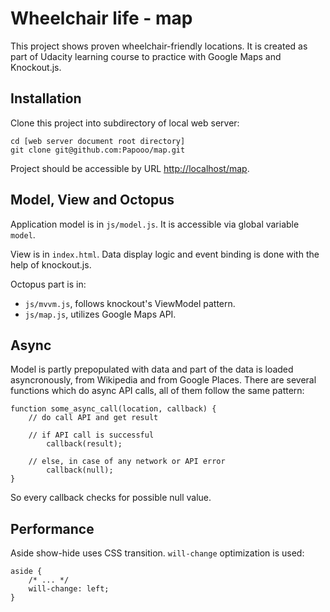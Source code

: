 Wheelchair life - map
=====================

This project shows proven wheelchair-friendly locations. It is created as part of Udacity learning course to practice with Google Maps and Knockout.js.

## Installation ##

Clone this project into subdirectory of local web server:

    cd [web server document root directory]
    git clone git@github.com:Papooo/map.git

Project should be accessible by URL [http://localhost/map](http://localhost/map).

## Model, View and Octopus ##

Application model is in `js/model.js`. It is accessible via global variable `model`.

View is in `index.html`. Data display logic and event binding is done with the help of knockout.js.

Octopus part is in:

* `js/mvvm.js`, follows knockout's ViewModel pattern.
* `js/map.js`, utilizes Google Maps API.

## Async ##

Model is partly prepopulated with data and part of the data is loaded asyncronously, from Wikipedia and from Google Places. There are several functions which do async API calls, all of them follow the same pattern:

    function some_async_call(location, callback) {
        // do call API and get result

        // if API call is successful
            callback(result);

        // else, in case of any network or API error
            callback(null);
    }

So every callback checks for possible null value.

## Performance ##

Aside show-hide uses CSS transition. `will-change` optimization is used:

    aside {
        /* ... */
        will-change: left;
    }
